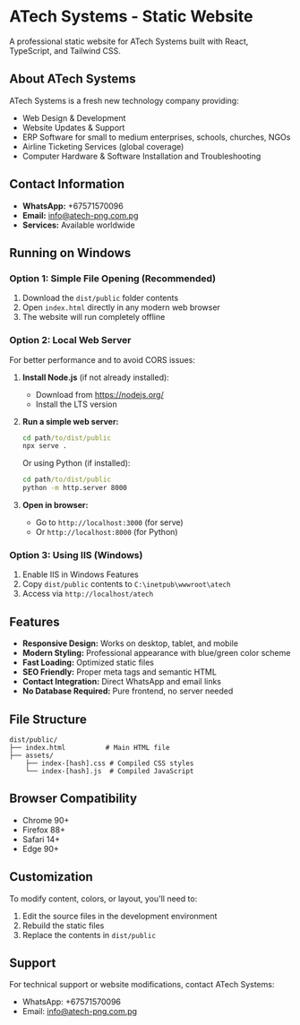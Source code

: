 # ATech Systems - Static Website

A professional static website for ATech Systems built with React, TypeScript, and Tailwind CSS.

## About ATech Systems

ATech Systems is a fresh new technology company providing:
- Web Design & Development
- Website Updates & Support  
- ERP Software for small to medium enterprises, schools, churches, NGOs
- Airline Ticketing Services (global coverage)
- Computer Hardware & Software Installation and Troubleshooting

## Contact Information

- **WhatsApp:** +67571570096
- **Email:** info@atech-png.com.pg
- **Services:** Available worldwide

## Running on Windows

### Option 1: Simple File Opening (Recommended)
1. Download the `dist/public` folder contents
2. Open `index.html` directly in any modern web browser
3. The website will run completely offline

### Option 2: Local Web Server
For better performance and to avoid CORS issues:

1. **Install Node.js** (if not already installed):
   - Download from https://nodejs.org/
   - Install the LTS version

2. **Run a simple web server:**
   ```cmd
   cd path/to/dist/public
   npx serve .
   ```
   Or using Python (if installed):
   ```cmd
   cd path/to/dist/public
   python -m http.server 8000
   ```

3. **Open in browser:**
   - Go to `http://localhost:3000` (for serve)
   - Or `http://localhost:8000` (for Python)

### Option 3: Using IIS (Windows)
1. Enable IIS in Windows Features
2. Copy `dist/public` contents to `C:\inetpub\wwwroot\atech`
3. Access via `http://localhost/atech`

## Features

- **Responsive Design:** Works on desktop, tablet, and mobile
- **Modern Styling:** Professional appearance with blue/green color scheme
- **Fast Loading:** Optimized static files
- **SEO Friendly:** Proper meta tags and semantic HTML
- **Contact Integration:** Direct WhatsApp and email links
- **No Database Required:** Pure frontend, no server needed

## File Structure

```
dist/public/
├── index.html          # Main HTML file
├── assets/
    ├── index-[hash].css # Compiled CSS styles
    └── index-[hash].js  # Compiled JavaScript
```

## Browser Compatibility

- Chrome 90+
- Firefox 88+
- Safari 14+
- Edge 90+

## Customization

To modify content, colors, or layout, you'll need to:
1. Edit the source files in the development environment
2. Rebuild the static files
3. Replace the contents in `dist/public`

## Support

For technical support or website modifications, contact ATech Systems:
- WhatsApp: +67571570096
- Email: info@atech-png.com.pg